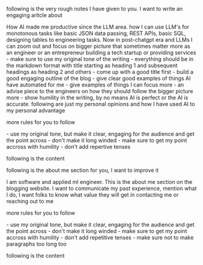 following is the very rough notes I have given to you. I want to write an engaging aritcle about 

<high-level-theme>
How AI made me productive since the LLM area. how I can use LLM's for monotonous tasks like basic JSON data passing, REST APIs, basic SQL, designing tables to engineering tasks. Now in post-chatgpt era and LLMs I can zoom out and focus on bigger picture that sometimes matter more as an engineer or an entrepreneur building a tech startup or providing services
</high-level-theme>

<output-format>
- make sure to use my original tone of the writing
- everything should be in the markdown format with title starting as heading 1 and subsequent headings as heading 2 and others
- come up with a good title first
- build a good engaging outline of the blog
- give clear good examples of things AI have automated for me
- give examples of things I can focus more
- an advise piece to the engineers on how they should follow the bigger picture more
- show humility in the writing, by no means AI is perfect or the AI is accurate. following are just my personal opinions and how I have used AI to my personal advantage
</output-format>

more rules for you to follow

<output>
- use my original tone, but make it clear, engaging for the audience and get the point across
- don't make it long winded
- make sure to get my point accross with humility
- don't add repertive tenses
</output>

following is the content


following is the about me section for you, I want to improve it

<high-level-theme>
I am software and applied ml engineer. This is the about me section on the blogging website. I want to communicate my past experience, mention what I do, I want folks to know what value they will get in contacting me or reaching out to me
</high-level-theme>

more rules for you to follow

<output>
- use my original tone, but make it clear, engaging for the audience and get the point across
- don't make it long winded
- make sure to get my point accross with humility
- don't add repetitive tenses
- make sure not to make paragraphs too long too
</output>

following is the content